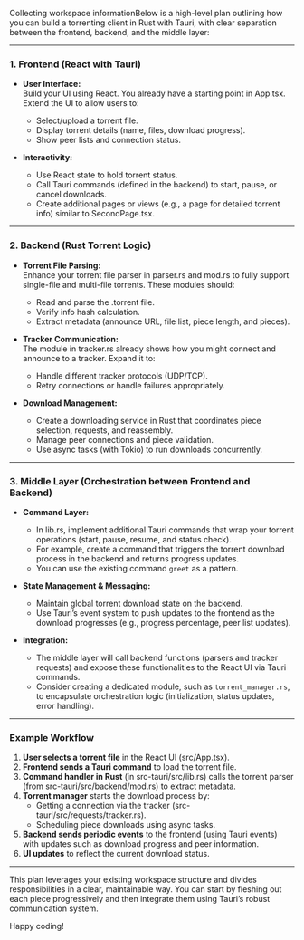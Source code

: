 Collecting workspace informationBelow is a high-level plan outlining how you can build a torrenting client in Rust with Tauri, with clear separation between the frontend, backend, and the middle layer:

---

### 1. Frontend (React with Tauri)

- **User Interface:**  
  Build your UI using React. You already have a starting point in App.tsx. Extend the UI to allow users to:
  - Select/upload a torrent file.
  - Display torrent details (name, files, download progress).
  - Show peer lists and connection status.
  
- **Interactivity:**  
  - Use React state to hold torrent status.
  - Call Tauri commands (defined in the backend) to start, pause, or cancel downloads.
  - Create additional pages or views (e.g., a page for detailed torrent info) similar to SecondPage.tsx.

---

### 2. Backend (Rust Torrent Logic)

- **Torrent File Parsing:**  
  Enhance your torrent file parser in parser.rs and mod.rs to fully support single-file and multi-file torrents. These modules should:
  - Read and parse the .torrent file.
  - Verify info hash calculation.
  - Extract metadata (announce URL, file list, piece length, and pieces).

- **Tracker Communication:**  
  The module in tracker.rs already shows how you might connect and announce to a tracker. Expand it to:
  - Handle different tracker protocols (UDP/TCP).
  - Retry connections or handle failures appropriately.
  
- **Download Management:**  
  - Create a downloading service in Rust that coordinates piece selection, requests, and reassembly.
  - Manage peer connections and piece validation.
  - Use async tasks (with Tokio) to run downloads concurrently.

---

### 3. Middle Layer (Orchestration between Frontend and Backend)

- **Command Layer:**  
  - In lib.rs, implement additional Tauri commands that wrap your torrent operations (start, pause, resume, and status check).  
  - For example, create a command that triggers the torrent download process in the backend and returns progress updates.  
  - You can use the existing command `greet` as a pattern.

- **State Management & Messaging:**  
  - Maintain global torrent download state on the backend.  
  - Use Tauri’s event system to push updates to the frontend as the download progresses (e.g., progress percentage, peer list updates).

- **Integration:**  
  - The middle layer will call backend functions (parsers and tracker requests) and expose these functionalities to the React UI via Tauri commands.
  - Consider creating a dedicated module, such as `torrent_manager.rs`, to encapsulate orchestration logic (initialization, status updates, error handling).

---

### Example Workflow

1. **User selects a torrent file** in the React UI (src/App.tsx).  
2. **Frontend sends a Tauri command** to load the torrent file.  
3. **Command handler in Rust** (in src-tauri/src/lib.rs) calls the torrent parser (from src-tauri/src/backend/mod.rs) to extract metadata.  
4. **Torrent manager** starts the download process by:
   - Getting a connection via the tracker (src-tauri/src/requests/tracker.rs).
   - Scheduling piece downloads using async tasks.
5. **Backend sends periodic events** to the frontend (using Tauri events) with updates such as download progress and peer information.
6. **UI updates** to reflect the current download status.

---

This plan leverages your existing workspace structure and divides responsibilities in a clear, maintainable way. You can start by fleshing out each piece progressively and then integrate them using Tauri’s robust communication system.

Happy coding!